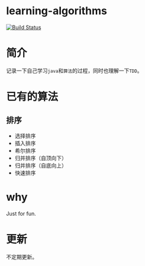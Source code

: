 learning-algorithms
===

[![Build Status](https://travis-ci.org/Jack-X-Yang/learning-algorithms.svg?branch=dev-1.0)](https://travis-ci.org/Jack-X-Yang/learning-algorithms)

# 简介
记录一下自己学习`java`和`算法`的过程，同时也理解一下`TDD`。

# 已有的算法
## 排序
- 选择排序
- 插入排序
- 希尔排序
- 归并排序（自顶向下）
- 归并排序（自底向上）
- 快速排序

# why
Just for fun.

# 更新
不定期更新。
